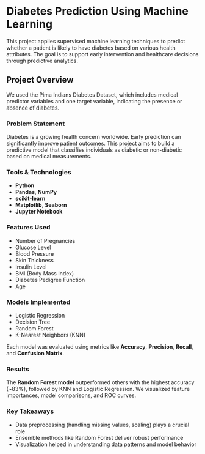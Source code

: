 # Diabetes Prediction Using Machine Learning

This project applies supervised machine learning techniques to predict whether a patient is likely to have diabetes based on various health attributes. The goal is to support early intervention and healthcare decisions through predictive analytics.

## Project Overview

We used the Pima Indians Diabetes Dataset, which includes medical predictor variables and one target variable, indicating the presence or absence of diabetes.

### Problem Statement

Diabetes is a growing health concern worldwide. Early prediction can significantly improve patient outcomes. This project aims to build a predictive model that classifies individuals as diabetic or non-diabetic based on medical measurements.

###  Tools & Technologies

- **Python**
- **Pandas**, **NumPy**
- **scikit-learn**
- **Matplotlib**, **Seaborn**
- **Jupyter Notebook**

### Features Used

- Number of Pregnancies  
- Glucose Level  
- Blood Pressure  
- Skin Thickness  
- Insulin Level  
- BMI (Body Mass Index)  
- Diabetes Pedigree Function  
- Age

### Models Implemented

- Logistic Regression  
- Decision Tree  
- Random Forest  
- K-Nearest Neighbors (KNN)

Each model was evaluated using metrics like **Accuracy**, **Precision**, **Recall**, and **Confusion Matrix**.

### Results

The **Random Forest model** outperformed others with the highest accuracy (~83%), followed by KNN and Logistic Regression. We visualized feature importances, model comparisons, and ROC curves.

### Key Takeaways

- Data preprocessing (handling missing values, scaling) plays a crucial role
- Ensemble methods like Random Forest deliver robust performance
- Visualization helped in understanding data patterns and model behavior



